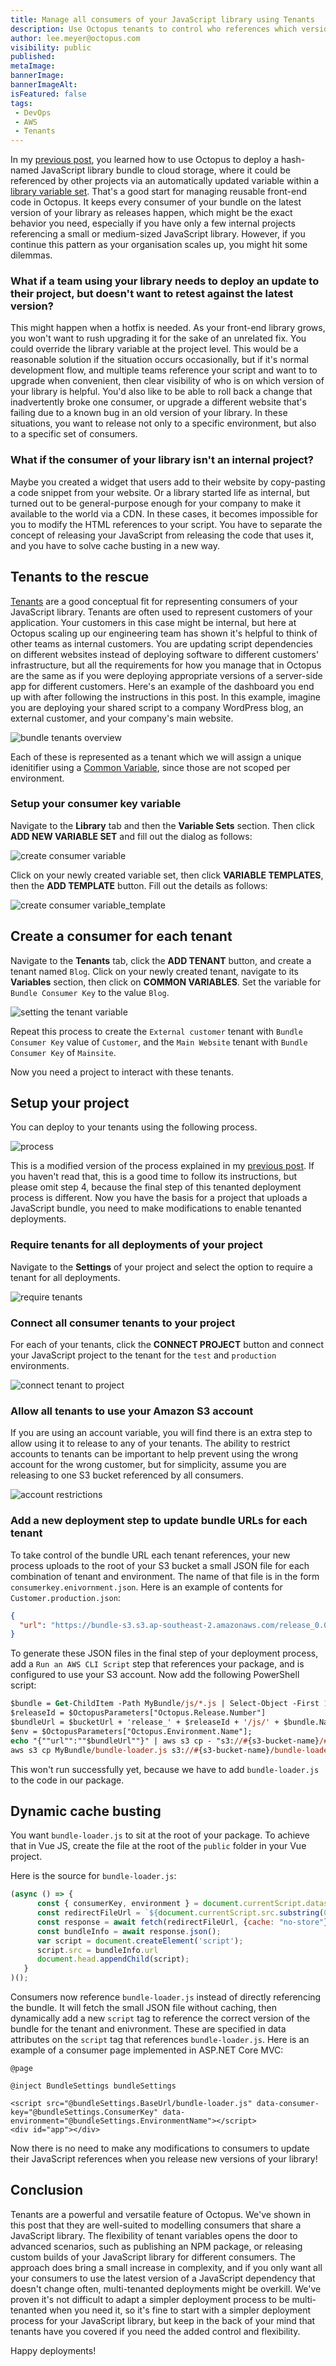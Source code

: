 ```yaml
---
title: Manage all consumers of your JavaScript library using Tenants
description: Use Octopus tenants to control who references which version of your JavaScript library project.
author: lee.meyer@octopus.com
visibility: public
published: 
metaImage: 
bannerImage: 
bannerImageAlt: 
isFeatured: false
tags:
 - DevOps
 - AWS
 - Tenants
---
```


In my [previous post](https://octopus.com/blog/deploying-javascript-library-project-with-octopus), you learned how to use Octopus to deploy a hash-named JavaScript library bundle to cloud storage, where it could be referenced by other projects via an automatically updated variable within a [library variable set](https://octopus.com/docs/projects/variables/library-variable-sets). That's a good start for managing reusable front-end code in Octopus. It keeps every consumer of your bundle on the latest version of your library as releases happen, which might be the exact behavior you need, especially if you have only a few internal projects referencing a small or medium-sized JavaScript library. However, if you continue this pattern as your organisation scales up, you might hit some dilemmas.

### What if a team using your library needs to deploy an update to their project, but doesn't want to retest against the latest version?

This might happen when a hotfix is needed. As your front-end library grows, you won't want to rush upgrading it for the sake of an unrelated fix. You could override the library variable at the project level. This would be a reasonable solution if the situation occurs occasionally, but if it's normal development flow, and multiple teams reference your script and want to to upgrade when convenient, then clear visibility of who is on which version of your library is helpful. You'd also like to be able to roll back a change that inadvertently broke one consumer, or upgrade a different website that's failing due to a known bug in an old version of your library. In these situations, you want to release not only to a specific environment, but also to a specific set of consumers.  

### What if the consumer of your library isn't an internal project?

Maybe you created a widget that users add to their website by copy-pasting a code snippet from your website. Or a library started life as internal, but turned out to be general-purpose enough for your company to make it available to the world via a CDN. In these cases, it becomes impossible for you to modify the HTML references to your script. You have to separate the concept of releasing your JavaScript from releasing the code that uses it, and you have to solve cache busting in a new way.

## Tenants to the rescue

[Tenants](https://octopus.com/docs/tenants) are a good conceptual fit for representing consumers of your JavaScript library. Tenants are often used to represent customers of your application. Your customers in this case might be internal, but here at Octopus scaling up our engineering team has shown it's helpful to think of other teams as internal customers. You are updating script dependencies on different websites instead of deploying software to different customers' infrastructure, but all the requirements for how you manage that in Octopus are the same as if you were deploying appropriate versions of a server-side app for different customers. Here's an example of the dashboard you end up with after following the instructions in this post. In this example, imagine you are deploying your shared script to a company WordPress blog, an external customer, and your company's main website. 

![bundle tenants overview](bundle-tenants.gif)

Each of these is represented as a tenant which we will assign a unique idenitifier using a [Common Variable](https://octopus.com/docs/tenants/tenant-variables#common-variables), since those are not scoped per environment.

### Setup your consumer key variable

Navigate to the **Library** tab and then the **Variable Sets** section. Then click **ADD NEW VARIABLE SET** and fill out the dialog as follows:

![create consumer variable](consumer_variable.png)

Click on your newly created variable set, then click **VARIABLE TEMPLATES**, then the **ADD TEMPLATE** button. Fill out the details as follows:

![create consumer variable_template](consumer_template.png)

## Create a consumer for each tenant

Navigate to the **Tenants** tab, click the **ADD TENANT** button, and create a tenant named `Blog`. Click on your newly created tenant, navigate to its **Variables** section, then click on  **COMMON VARIABLES**. Set the variable for `Bundle Consumer Key` to the value `Blog`.

![setting the tenant variable](tenant_variable.gif)

Repeat this process to create the `External customer` tenant with `Bundle Consumer Key` value of `Customer`, and the `Main Website` tenant with `Bundle Consumer Key` of `Mainsite`.

Now you need a project to interact with these tenants. 

## Setup your project

You can deploy to your tenants using the following process.

![process](bundle-tenants-process.gif)

This is a modified version of the process explained in my [previous post](https://octopus.com/blog/deploying-javascript-library-project-with-octopus). If you haven't read that, this is a good time to follow its instructions, but please omit step 4, because the final step of this tenanted deployment process is different. Now you have the basis for a project that uploads a JavaScript bundle, you need to make modifications to enable tenanted deployments.

### Require tenants for all deployments of your project

Navigate to the **Settings** of your project and select the option to require a tenant for all deployments.

![require tenants](require_tenants.gif)

### Connect all consumer tenants to your project

For each of your tenants, click the **CONNECT PROJECT** button and connect your JavaScript project to the tenant for the `test` and `production` environments.

![connect tenant to project](connect_to_project.gif)

### Allow all tenants to use your Amazon S3 account

If you are using an account variable, you will find there is an extra step to allow using it to release to any of your tenants. The ability to restrict accounts to tenants can be important to help prevent using the wrong account for the wrong customer, but for simplicity, assume you are releasing to one S3 bucket referenced by all consumers. 

![account restrictions](account_restrictions.png)

### Add a new deployment step to update bundle URLs for each tenant

To take control of the bundle URL each tenant references, your new process uploads to the root of your S3 bucket a small JSON file for each combination of tenant and environment. The name of that file is in the form `consumerkey.enivornment.json`. Here is an example of contents for `Customer.production.json`:

```json
{
  "url": "https://bundle-s3.s3.ap-southeast-2.amazonaws.com/release_0.0.112/js/app.69e902e8.js" 
}
```

To generate these JSON files in the final step of your deployment process, add a `Run an AWS CLI Script` step that references your package, and is configured to use your S3 account. Now add the following PowerShell script:

```ps
$bundle = Get-ChildItem -Path MyBundle/js/*.js | Select-Object -First 1
$releaseId = $OctopusParameters["Octopus.Release.Number"]
$bundleUrl = $bucketUrl + 'release_' + $releaseId + '/js/' + $bundle.Name
$env = $OctopusParameters["Octopus.Environment.Name"];
echo "{""url"":""$bundleUrl""}" | aws s3 cp - "s3://#{s3-bucket-name}/#{BundleConsumerKey}.$env.json" --acl public-read
aws s3 cp MyBundle/bundle-loader.js s3://#{s3-bucket-name}/bundle-loader.js --acl public-read
```

This won't run successfully yet, because we have to add `bundle-loader.js` to the code in our package.

## Dynamic cache busting

You want `bundle-loader.js` to sit at the root of your package. To achieve that in Vue JS, create the file at the root of the `public` folder in your Vue project. 

Here is the source for `bundle-loader.js`: 

```js
(async () => {
      const { consumerKey, environment } = document.currentScript.dataset;
      const redirectFileUrl = `${document.currentScript.src.substring(0, document.currentScript.src.lastIndexOf('/'))}/${consumerKey}.${environment}.json`;
      const response = await fetch(redirectFileUrl, {cache: "no-store"});
      const bundleInfo = await response.json();
      var script = document.createElement('script');
      script.src = bundleInfo.url
      document.head.appendChild(script);
   }
)();
```

Consumers now reference `bundle-loader.js` instead of directly referencing the bundle. It will fetch the small JSON file without caching, then dynamically add a new `script` tag to reference the correct version of the bundle for the tenant and enivronment. These are specified in data attributes on the `script` tag that references `bundle-loader.js`. Here is an example of a consumer page implemented in ASP.NET Core MVC:

```razor
@page

@inject BundleSettings bundleSettings

<script src="@bundleSettings.BaseUrl/bundle-loader.js" data-consumer-key="@bundleSettings.ConsumerKey" data-environment="@bundleSettings.EnvironmentName"></script>
<div id="app"></div>
```

Now there is no need to make any modifications to consumers to update their JavaScript references when you release new versions of your library!

## Conclusion

Tenants are a powerful and versatile feature of Octopus. We've shown in this post that they are well-suited to modelling consumers that share a JavaScript library. The flexibility of tenant variables opens the door to advanced scenarios, such as publishing an NPM package, or releasing custom builds of your JavaScript library for different consumers. The approach does bring a small increase in complexity, and if you only want all your consumers to use the latest version of a JavaScript dependency that doesn't change often, multi-tenanted deployments might be overkill. We've proven it's not difficult to adapt a simpler deployment process to be multi-tenanted when you need it, so it's fine to start with a simpler deployment process for your JavaScript library, but keep in the back of your mind that tenants have you covered if you need the added control and flexibility.

Happy deployments!
